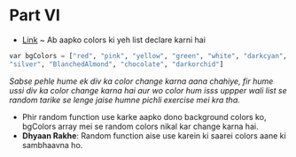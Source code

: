 # Part VI


- [Link](https://codepen.io/navgurukul/full/aBxrqy) ~ Ab aapko colors ki yeh list declare karni hai

```python
var bgColors = ["red", "pink", "yellow", "green", "white", "darkcyan",
"silver", "BlanchedAlmond", "chocolate", "darkorchid"]
```
_Sabse pehle hume ek div ka color change karna aana chahiye, fir hume ussi div ka color change karna hai aur wo color hum isss uppper wali list se random tarike se lenge jaise humne pichli exercise mei kra tha._

- Phir random function use karke aapko dono background colors ko, bgColors array mei se random colors nikal kar change karna hai.
- **Dhyaan Rakhe**: Random function aise use karein ki saarei colors aane ki sambhaavna ho.
